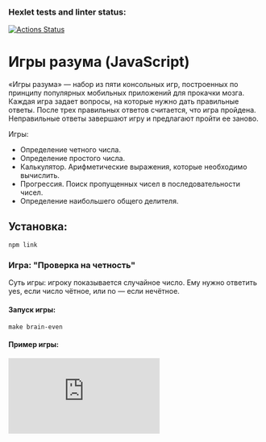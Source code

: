 ### Hexlet tests and linter status:

[![Actions Status](https://github.com/MolchanovNikita-qa/qa-auto-engineer-javascript-project-44/actions/workflows/hexlet-check.yml/badge.svg)](https://github.com/MolchanovNikita-qa/qa-auto-engineer-javascript-project-44/actions)

# Игры разума (JavaScript)

«Игры разума» — набор из пяти консольных игр, построенных по принципу популярных мобильных приложений для прокачки мозга. Каждая игра задает вопросы, на которые нужно дать правильные ответы. После трех правильных ответов считается, что игра пройдена. Неправильные ответы завершают игру и предлагают пройти ее заново.

Игры:

- Определение четного числа.
- Определение простого числа.
- Калькулятор. Арифметические выражения, которые необходимо вычислить.
- Прогрессия. Поиск пропущенных чисел в последовательности чисел.
- Определение наибольшего общего делителя.

## Установка:

`npm link`

### Игра: "Проверка на четность"

Суть игры: игроку показывается случайное число. Ему нужно ответить yes, если число чётное, или no — если нечётное.

#### Запуск игры:

`make brain-even`

#### Пример игры:

<iframe src="https://asciinema.org/a/qVnMz4dcMH6HtlgKTO4hkoa5y.embed" title="Asciinema Player" allowfullscreen frameborder="0"></iframe>
